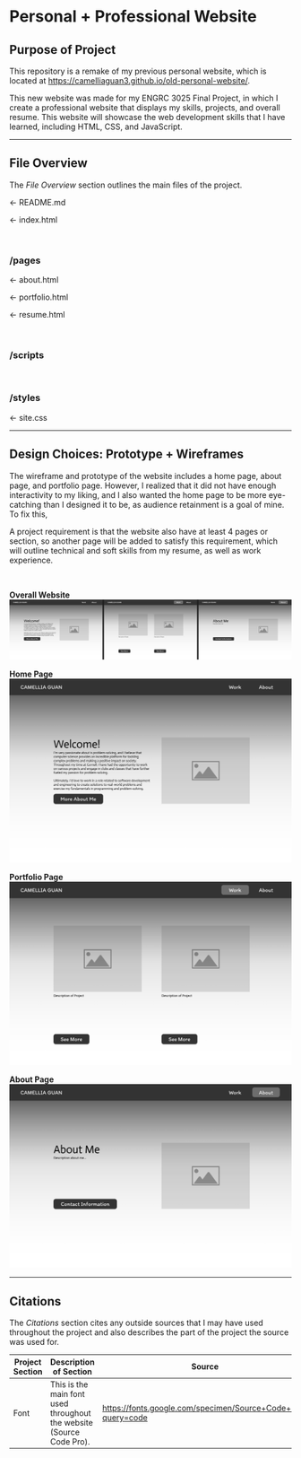 # Personal + Professional Website

## Purpose of Project
This repository is a remake of my previous personal website, which is located at https://camelliaguan3.github.io/old-personal-website/. 

This new website was made for my ENGRC 3025 Final Project, in which I create a professional website that displays my skills, projects, and overall resume. This website will showcase the web development skills that I have learned, including HTML, CSS, and JavaScript.

<hr/>

## File Overview
The *File Overview* section outlines the main files of the project.

 ← README.md

 ← index.html

<br />

### /pages

 ← about.html

 ← portfolio.html

 ← resume.html


<br />

### /scripts

<br />

### /styles

 ← site.css

<hr/>

## Design Choices: Prototype + Wireframes

The wireframe and prototype of the website includes a home page, about page, and portfolio page. However, I realized that it did not have enough interactivity to my liking, and I also wanted the home page to be more eye-catching than I designed it to be, as audience retainment is a goal of mine. To fix this, 

A project requirement is that the website also have at least 4 pages or section, so another page will be added to satisfy this requirement, which will outline technical and soft skills from my resume, as well as work experience.

<br/>

__Overall Website__
![website wireframe 1](design/website-wireframe.png)

__Home Page__
![home wireframe 1](design/home-wireframe.png)

__Portfolio Page__
![portfolio wireframe 1](design/portfolio-wireframe.png)

__About Page__
![about wireframe 1](design/about-wireframe.png)

<hr />

## Citations

The *Citations* section cites any outside sources that I may have used throughout the project and also describes the part of the project the source was used for.

| Project Section | Description of Section | Source |
| - | - | - |
| Font | This is the main font used throughout the website (Source Code Pro). | https://fonts.google.com/specimen/Source+Code+Pro?query=code |